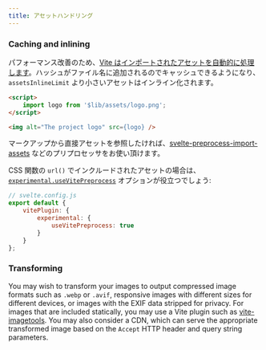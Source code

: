 ```yaml
---
title: アセットハンドリング
---
```


### Caching and inlining

パフォーマンス改善のため、[Vite はインポートされたアセットを自動的に処理します](https://vitejs.dev/guide/assets.html)。ハッシュがファイル名に追加されるのでキャッシュできるようになり、`assetsInlineLimit` より小さいアセットはインライン化されます。

```html
<script>
	import logo from '$lib/assets/logo.png';
</script>

<img alt="The project logo" src={logo} />
```

マークアップから直接アセットを参照したければ、[svelte-preprocess-import-assets](https://github.com/bluwy/svelte-preprocess-import-assets) などのプリプロセッサをお使い頂けます。

CSS 関数の `url()` でインクルードされたアセットの場合は、[`experimental.useVitePreprocess`](https://github.com/sveltejs/vite-plugin-svelte/blob/main/docs/config.md#usevitepreprocess) オプションが役立つでしょう:

```js
// svelte.config.js
export default {
	vitePlugin: {
		experimental: {
			useVitePreprocess: true
		}
	}
};
```

### Transforming

You may wish to transform your images to output compressed image formats such as `.webp` or `.avif`, responsive images with different sizes for different devices, or images with the EXIF data stripped for privacy. For images that are included statically, you may use a Vite plugin such as [vite-imagetools](https://github.com/JonasKruckenberg/imagetools). You may also consider a CDN, which can serve the appropriate transformed image based on the `Accept` HTTP header and query string parameters.
